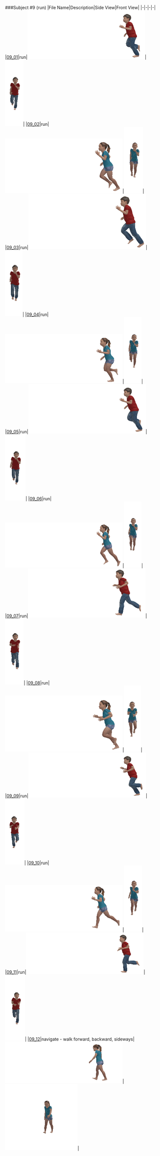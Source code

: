 ###Subject #9 (run)
|File Name|Description|Side View|Front View|
|-|-|-|-|
|[09_01](https://github.com/Shriinivas/cmubvh/raw/main/Sequence-001-009/09/Data/09_01.zip)|run|<img src="https://github.com/Shriinivas/cmubvhgifs/blob/main/Sequence-001-009/09/09_01_0.gif"/>|<img src="https://github.com/Shriinivas/cmubvhgifs/blob/main/Sequence-001-009/09/09_01_1.gif"/>|
|[09_02](https://github.com/Shriinivas/cmubvh/raw/main/Sequence-001-009/09/Data/09_02.zip)|run|<img src="https://github.com/Shriinivas/cmubvhgifs/blob/main/Sequence-001-009/09/09_02_0.gif"/>|<img src="https://github.com/Shriinivas/cmubvhgifs/blob/main/Sequence-001-009/09/09_02_1.gif"/>|
|[09_03](https://github.com/Shriinivas/cmubvh/raw/main/Sequence-001-009/09/Data/09_03.zip)|run|<img src="https://github.com/Shriinivas/cmubvhgifs/blob/main/Sequence-001-009/09/09_03_0.gif"/>|<img src="https://github.com/Shriinivas/cmubvhgifs/blob/main/Sequence-001-009/09/09_03_1.gif"/>|
|[09_04](https://github.com/Shriinivas/cmubvh/raw/main/Sequence-001-009/09/Data/09_04.zip)|run|<img src="https://github.com/Shriinivas/cmubvhgifs/blob/main/Sequence-001-009/09/09_04_0.gif"/>|<img src="https://github.com/Shriinivas/cmubvhgifs/blob/main/Sequence-001-009/09/09_04_1.gif"/>|
|[09_05](https://github.com/Shriinivas/cmubvh/raw/main/Sequence-001-009/09/Data/09_05.zip)|run|<img src="https://github.com/Shriinivas/cmubvhgifs/blob/main/Sequence-001-009/09/09_05_0.gif"/>|<img src="https://github.com/Shriinivas/cmubvhgifs/blob/main/Sequence-001-009/09/09_05_1.gif"/>|
|[09_06](https://github.com/Shriinivas/cmubvh/raw/main/Sequence-001-009/09/Data/09_06.zip)|run|<img src="https://github.com/Shriinivas/cmubvhgifs/blob/main/Sequence-001-009/09/09_06_0.gif"/>|<img src="https://github.com/Shriinivas/cmubvhgifs/blob/main/Sequence-001-009/09/09_06_1.gif"/>|
|[09_07](https://github.com/Shriinivas/cmubvh/raw/main/Sequence-001-009/09/Data/09_07.zip)|run|<img src="https://github.com/Shriinivas/cmubvhgifs/blob/main/Sequence-001-009/09/09_07_0.gif"/>|<img src="https://github.com/Shriinivas/cmubvhgifs/blob/main/Sequence-001-009/09/09_07_1.gif"/>|
|[09_08](https://github.com/Shriinivas/cmubvh/raw/main/Sequence-001-009/09/Data/09_08.zip)|run|<img src="https://github.com/Shriinivas/cmubvhgifs/blob/main/Sequence-001-009/09/09_08_0.gif"/>|<img src="https://github.com/Shriinivas/cmubvhgifs/blob/main/Sequence-001-009/09/09_08_1.gif"/>|
|[09_09](https://github.com/Shriinivas/cmubvh/raw/main/Sequence-001-009/09/Data/09_09.zip)|run|<img src="https://github.com/Shriinivas/cmubvhgifs/blob/main/Sequence-001-009/09/09_09_0.gif"/>|<img src="https://github.com/Shriinivas/cmubvhgifs/blob/main/Sequence-001-009/09/09_09_1.gif"/>|
|[09_10](https://github.com/Shriinivas/cmubvh/raw/main/Sequence-001-009/09/Data/09_10.zip)|run|<img src="https://github.com/Shriinivas/cmubvhgifs/blob/main/Sequence-001-009/09/09_10_0.gif"/>|<img src="https://github.com/Shriinivas/cmubvhgifs/blob/main/Sequence-001-009/09/09_10_1.gif"/>|
|[09_11](https://github.com/Shriinivas/cmubvh/raw/main/Sequence-001-009/09/Data/09_11.zip)|run|<img src="https://github.com/Shriinivas/cmubvhgifs/blob/main/Sequence-001-009/09/09_11_0.gif"/>|<img src="https://github.com/Shriinivas/cmubvhgifs/blob/main/Sequence-001-009/09/09_11_1.gif"/>|
|[09_12](https://github.com/Shriinivas/cmubvh/raw/main/Sequence-001-009/09/Data/09_12.zip)|navigate - walk forward, backward, sideways|<img src="https://github.com/Shriinivas/cmubvhgifs/blob/main/Sequence-001-009/09/09_12_0.gif"/>|<img src="https://github.com/Shriinivas/cmubvhgifs/blob/main/Sequence-001-009/09/09_12_1.gif"/>|
